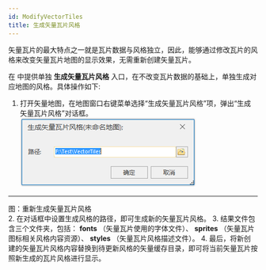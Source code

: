 ```yaml
---
id: ModifyVectorTiles
title: 生成矢量瓦片风格
---
```

矢量瓦片的最大特点之一就是瓦片数据与风格独立，因此，能够通过修改瓦片的风格来改变矢量瓦片地图的显示效果，无需重新创建矢量瓦片。

在 中提供单独 **生成矢量瓦片风格** 入口，在不改变瓦片数据的基础上，单独生成对应地图的风格。具体操作如下:

  1. 打开矢量地图，在地图窗口右键菜单选择“生成矢量瓦片风格”项，弹出“生成矢量瓦片风格”对话框。
![](img/image028.png)  
---  
图：重新生成矢量瓦片风格  
  2. 在对话框中设置生成风格的路径，即可生成新的矢量瓦片风格。
  3. 结果文件包含三个文件夹，包括： **fonts** （矢量瓦片使用的字体文件）、 **sprites** （矢量瓦片图标相关风格内容资源）、 **styles** （矢量瓦片风格描述文件）。
  4. 最后，将新创建的矢量瓦片风格内容替换到待更新风格的矢量缓存目录，即可将当前矢量瓦片按照新生成的瓦片风格进行显示。


